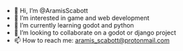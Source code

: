 - 👋 Hi, I’m @AramisScabott
- 👀 I’m interested in game and web development
- 🌱 I’m currently learning godot and python
- 💞️ I’m looking to collaborate on a godot or django project
- 📫 How to reach me: aramis_scabott@protonmail.com

